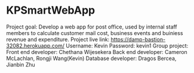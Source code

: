 # KPSmartWebApp
Project goal: Develop a web app for post office, used by internal staff members to calculate customer mail cost, business events and buiniess revenue and expenditure. 
Project live link: https://damp-bastion-32082.herokuapp.com/
Username: Kevin
Password: kevin1
Group project:
              Front end developer: Chethana Wijesekera
              Back  end developer: Cameron McLachlan, Rongji Wang(Kevin)
              Database  developer: Dragos Bercea, Jianbin Zhu
